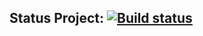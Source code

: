 ## Status Project: [![Build status](https://ci.appveyor.com/api/projects/status/5bs6sfg4lbl1t2yb?svg=true)](https://ci.appveyor.com/project/Kirilova2022/1-2-customization-ci)

